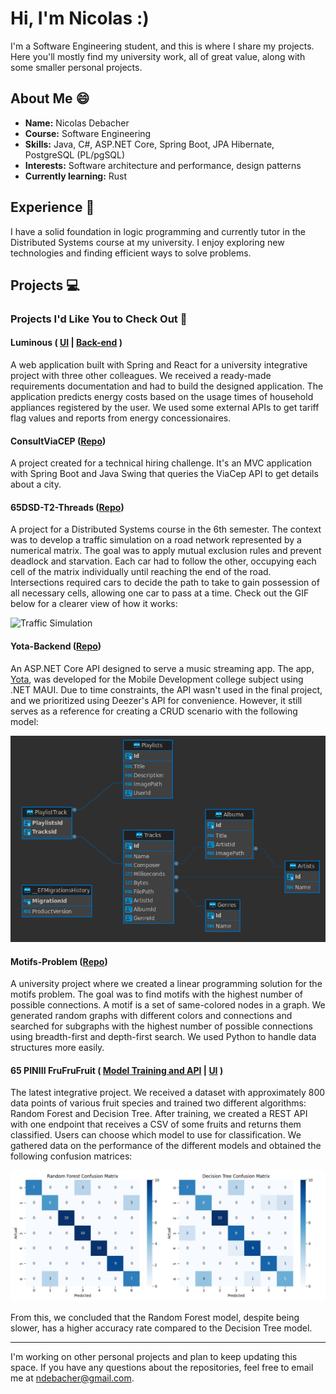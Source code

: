 # Hi, I'm Nicolas :)
I'm a Software Engineering student, and this is where I share my projects. Here you'll mostly find my university work, all of great value, along with some smaller personal projects.

## About Me 😄

- **Name:** Nicolas Debacher
- **Course:** Software Engineering
- **Skills:** Java, C#, ASP.NET Core, Spring Boot, JPA Hibernate, PostgreSQL (PL/pgSQL)
- **Interests:** Software architecture and performance, design patterns
- **Currently learning:** Rust

## Experience 🚀

I have a solid foundation in logic programming and currently tutor in the Distributed Systems course at my university. I enjoy exploring new technologies and finding efficient ways to solve problems.

## Projects 💻

### Projects I'd Like You to Check Out 🌟

#### Luminous ( [UI](https://github.com/LuizFJP/luminous-ui) | [Back-end](https://github.com/LuizFJP/luminous-backend) )
A web application built with Spring and React for a university integrative project with three other colleagues. We received a ready-made requirements documentation and had to build the designed application. The application predicts energy costs based on the usage times of household appliances registered by the user. We used some external APIs to get tariff flag values and reports from energy concessionaires.

#### ConsultViaCEP ([Repo](https://github.com/Deb4cker/ConsultViaCEP))
A project created for a technical hiring challenge. It's an MVC application with Spring Boot and Java Swing that queries the ViaCep API to get details about a city.

#### 65DSD-T2-Threads ([Repo](https://github.com/Deb4cker/65DSD-T2-Threads))
A project for a Distributed Systems course in the 6th semester. The context was to develop a traffic simulation on a road network represented by a numerical matrix. The goal was to apply mutual exclusion rules and prevent deadlock and starvation. Each car had to follow the other, occupying each cell of the matrix individually until reaching the end of the road. Intersections required cars to decide the path to take to gain possession of all necessary cells, allowing one car to pass at a time. Check out the GIF below for a clearer view of how it works:

![Traffic Simulation](https://github.com/Deb4cker/MyReadMeAssets/blob/main/Images/simulation_op.gif)

#### Yota-Backend ([Repo](https://github.com/Deb4cker/Yota-Backend))
An ASP.NET Core API designed to serve a music streaming app. The app, [Yota](https://github.com/Deb4cker/Yota), was developed for the Mobile Development college subject using .NET MAUI. Due to time constraints, the API wasn't used in the final project, and we prioritized using Deezer's API for convenience. However, it still serves as a reference for creating a CRUD scenario with the following model:

![Model Diagram](https://github.com/Deb4cker/MyReadMeAssets/blob/main/Images/yota_diagram.png)

#### Motifs-Problem ([Repo](https://github.com/Deb4cker/Motifs-Problem))
A university project where we created a linear programming solution for the motifs problem. The goal was to find motifs with the highest number of possible connections. A motif is a set of same-colored nodes in a graph. We generated random graphs with different colors and connections and searched for subgraphs with the highest number of possible connections using breadth-first and depth-first search. We used Python to handle data structures more easily.

#### 65 PINIII FruFruFruit ( [Model Training and API](https://github.com/Deb4cker/65PINIII-FruFruFruit) | [UI](https://github.com/Deb4cker/65PIN3-FruFruFruit-ui) )  
The latest integrative project. We received a dataset with approximately 800 data points of various fruit species and trained two different algorithms: Random Forest and Decision Tree. After training, we created a REST API with one endpoint that receives a CSV of some fruits and returns them classified. Users can choose which model to use for classification. We gathered data on the performance of the different models and obtained the following confusion matrices:

![Confusion Matrix](https://github.com/Deb4cker/MyReadMeAssets/blob/main/Images/confusion_matrix.png)

From this, we concluded that the Random Forest model, despite being slower, has a higher accuracy rate compared to the Decision Tree model.

----------------------------

I'm working on other personal projects and plan to keep updating this space. If you have any questions about the repositories, feel free to email me at ndebacher@gmail.com.
